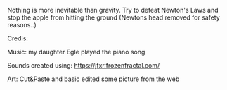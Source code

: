 Nothing is more inevitable than gravity.
Try to defeat Newton's Laws and stop the apple from hitting the ground
(Newtons head removed for safety reasons..)

Credis:

Music: my daughter Egle played the piano song
  
Sounds created using: https://jfxr.frozenfractal.com/

Art: Cut&Paste and basic edited some picture from the web 